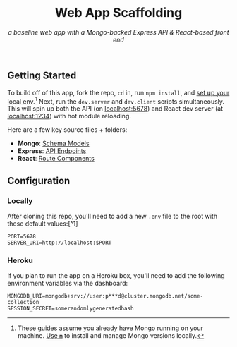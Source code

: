 <br/>
<h1 align=center>Web App Scaffolding</h1>
<p align=center><em>a baseline web app with a Mongo-backed Express API & React-based front end</em></p>
<br/>

Getting Started
---

To build off of this app, fork the repo, `cd` in, run `npm install`, and [set up your local env](#configuration).[^mongo] Next, run the `dev.server` and `dev.client` scripts simultaneously. This will spin up both the API (on [localhost:5678][server]) and React dev server (at [localhost:1234][client]) with hot module reloading.

Here are a few key source files + folders:

- **Mongo**: [Schema Models]
- **Express**: [API Endpoints]
- **React**: [Route Components]

Configuration
---

### Locally

After cloning this repo, you'll need to add a new `.env` file to the root with these default values:[^1]

```shell
PORT=5678
SERVER_URI=http://localhost:$PORT
```

### Heroku

If you plan to run the app on a Heroku box, you'll need to add the following environment variables via the dashboard:

```shell
MONGODB_URI=mongodb+srv://user:p***d@cluster.mongodb.net/some-collection
SESSION_SECRET=somerandomlygeneratedhash
```


[client]: http://localhost:1234 "Local React Dev Server"
[server]: http://localhost:5678/api/pages "Local Express API Server"

[Route Components]: https://github.com/rafegoldberg/web-app-template/tree/main/src/client/routes "~/src/client/routes/"
[Schema Models]: https://github.com/rafegoldberg/web-app-template/tree/main/src/db/models "~/src/db/models/"
[API Endpoints]: https://github.com/rafegoldberg/web-app-template/tree/main/src/server/api "~/src/server/api/"

[m]: https://www.npmjs.com/package/m "m—MongoDB Version Manager"


[^mongo]: These guides assume you already have Mongo running on your machine. [Use **`m`**][m] to install and manage Mongo versions locally.
